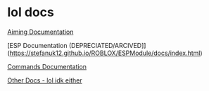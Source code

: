 # lol docs
[Aiming Documentation](https://stefanuk12.github.io/ROBLOX/AimingModule/docs/index.html)

[ESP Documentation (DEPRECIATED/ARCIVED]](https://stefanuk12.github.io/ROBLOX/ESPModule/docs/index.html)

[Commands Documentation](https://stefanuk12.github.io/ROBLOX/CommandsModule/docs/index.html)

[Other Docs - lol idk either](https://stefanuk12.github.io/ROBLOX/OtherDocs/book/index.html)
